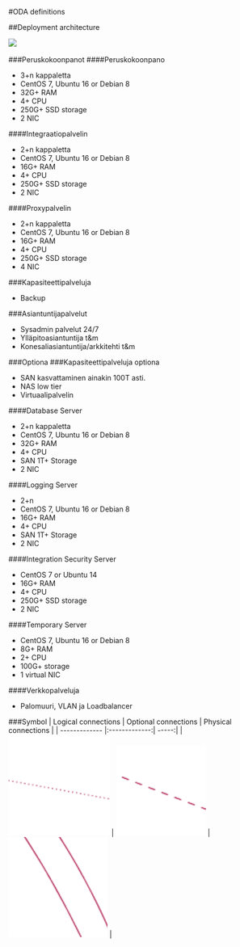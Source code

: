 #ODA definitions

##Deployment architecture

![](http://www.plantuml.com/plantuml/proxy?src=https://raw.githubusercontent.com/omahoito/definitions/master/deployment.md?30) <!--- This generates a picture based on deployment.MD. To change the counter in the url above, i.e. deployment.MD?13 -> deployment.MD?14 --->

###Peruskokoonpanot
####Peruskokoonpano 
- 3+n kappaletta
- CentOS 7, Ubuntu 16 or Debian 8
- 32G+ RAM
- 4+ CPU
- 250G+ SSD storage
- 2 NIC

####Integraatiopalvelin
- 2+n kappaletta
- CentOS 7, Ubuntu 16 or Debian 8
- 16G+ RAM
- 4+ CPU
- 250G+ SSD storage
- 2 NIC

####Proxypalvelin
- 2+n kappaletta
- CentOS 7, Ubuntu 16 or Debian 8
- 16G+ RAM
- 4+ CPU
- 250G+ SSD storage
- 4 NIC

###Kapasiteettipalveluja
- Backup

###Asiantuntijapalvelut
- Sysadmin palvelut 24/7
- Ylläpitoasiantuntija t&m
- Konesaliasiantuntija/arkkitehti t&m

###Optiona 
###Kapasiteettipalveluja optiona
- SAN kasvattaminen ainakin 100T asti.
- NAS low tier 
- Virtuaalipalvelin

####Database Server 
- 2+n kappaletta
- CentOS 7, Ubuntu 16 or Debian 8
- 32G+ RAM
- 4+ CPU
- SAN 1T+ Storage
- 2 NIC

####Logging Server 
- 2+n
- CentOS 7, Ubuntu 16 or Debian 8
- 16G+ RAM
- 4+ CPU
- SAN 1T+ Storage
- 2 NIC

####Integration Security Server
- CentOS 7 or Ubuntu 14
- 16G+ RAM
- 4+ CPU
- 250G+ SSD storage
- 2 NIC

####Temporary Server 
- CentOS 7, Ubuntu 16 or Debian 8
- 8G+ RAM
- 2+ CPU
- 100G+ storage
- 1 virtual NIC

####Verkkopalveluja
- Palomuuri, VLAN ja Loadbalancer

###Symbol
| Logical connections        | Optional connections           | Physical connections  |
| ------------- |:-------------:| -----:|
| ![](logical.png)      | ![](optional.png) | ![](physical.png) |






